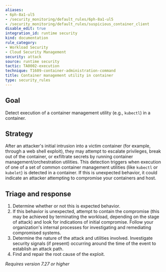 ```yaml
---
aliases:
- 6ph-8a1-ul5
- /security_monitoring/default_rules/6ph-8a1-ul5
- /security_monitoring/default_rules/suspicious_container_client
disable_edit: true
integration_id: runtime security
kind: documentation
rule_category:
- Workload Security
- Cloud Security Management
security: attack
source: runtime security
tactic: TA0002-execution
technique: T1609-container-administration-command
title: Container management utility in container
type: security_rules
---
```


## Goal
Detect execution of a container management utility (e.g., `kubectl`) in a container.

## Strategy
After an attacker's initial intrusion into a victim container (for example, through a web shell exploit), they may attempt to escalate privileges, break out of the container, or exfiltrate secrets by running container management/orchestration utilities. This detection triggers when execution of one of a set of common container management utilities (like `kubectl` or `kubelet`) is detected in a container. If this is unexpected behavior, it could indicate an attacker attempting to compromise your containers and host.

## Triage and response
1. Determine whether or not this is expected behavior.
2. If this behavior is unexpected, attempt to contain the compromise (this may be achieved by terminating the workload, depending on the stage of attack) and look for indications of initial compromise. Follow your organization's internal processes for investigating and remediating compromised systems.
3. Determine the nature of the attack and utilities involved. Investigate security signals (if present) occurring around the time of the event to establish an attack path.
4. Find and repair the root cause of the exploit.

*Requires version 7.27 or higher*
